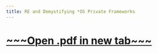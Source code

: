 ```yaml
---
title: RE and Demystifying *OS Private Frameworks
---
```

# [\~\~\~Open .pdf in new tab\~\~\~](https://cr7pt0pl4gu3.github.io/research/MacOS/aapl.pdf)
